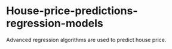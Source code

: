 # House-price-predictions-regression-models
Advanced regression algorithms are used to predict house price.

